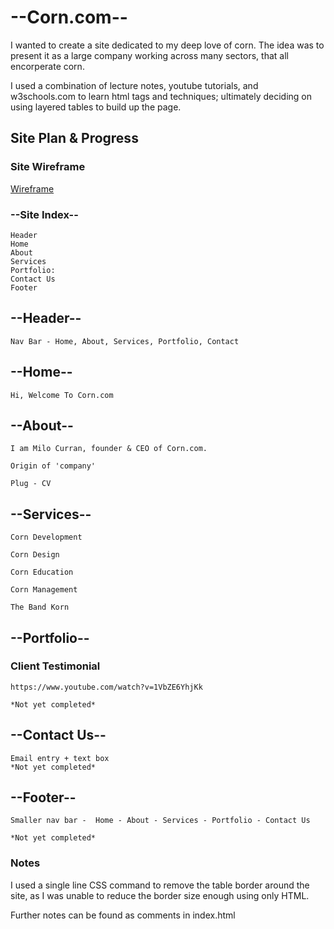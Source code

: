 # --Corn.com--

I wanted to create a site dedicated to my deep love of corn. The idea was to present it as a large company working across many sectors, that all encorperate corn.

I used a combination of lecture notes, youtube tutorials, and w3schools.com to learn html tags and techniques; ultimately deciding on using layered tables to build up the page.


## Site Plan & Progress
### Site Wireframe

[Wireframe](/html_site_lab/site_Wireframe.png)

### --Site Index--

    Header
    Home
    About
    Services
    Portfolio:
    Contact Us
    Footer

## --Header--

    Nav Bar - Home, About, Services, Portfolio, Contact

## --Home--

    Hi, Welcome To Corn.com

## --About--

    I am Milo Curran, founder & CEO of Corn.com.

    Origin of 'company'
   
    Plug - CV


## --Services--        
                     

    Corn Development       

    Corn Design        

    Corn Education     

    Corn Management   

    The Band Korn      


## --Portfolio--
### Client Testimonial

    https://www.youtube.com/watch?v=1VbZE6YhjKk
    
    *Not yet completed*

## --Contact Us--

    Email entry + text box 
    *Not yet completed*
    
## --Footer--


    Smaller nav bar -  Home - About - Services - Portfolio - Contact Us
    
    *Not yet completed*
    
### Notes

I used a single line CSS command to remove the table border around the site, as I was unable to reduce the border size enough using only HTML.

Further notes can be found as comments in index.html


